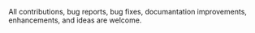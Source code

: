 All contributions, bug reports, bug fixes, documantation improvements, enhancements, and ideas are welcome.
